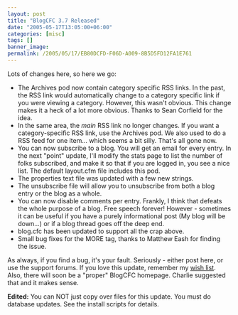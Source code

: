 ```yaml
---
layout: post
title: "BlogCFC 3.7 Released"
date: "2005-05-17T13:05:00+06:00"
categories: [misc]
tags: []
banner_image: 
permalink: /2005/05/17/EB80DCFD-F06D-A009-8B5D5FD12FA1E761
---
```


Lots of changes here, so here we go:

<ul>
<li>The Archives pod now contain category specific RSS links. In the past, the RSS link would automatically change to a category specific link if you were viewing a category. However, this wasn't obvious. This change makes it a heck of a lot more obvious. Thanks to Sean Corfield for the idea.
<li>In the same area, the <i>main</i> RSS link no longer changes. If you want a category-specific RSS link, use the Archives pod. We also used to do a RSS feed for one item... which seems a bit silly. That's all gone now.
<li>You can now subscribe to a blog. You will get an email for every entry. In the next "point" update, I'll modify the stats page to list the number of folks subscribed, and make it so that if you are logged in, you see a nice list. The default layout.cfm file includes this pod.
<li>The properties text file was updated with a few new strings. 
<li>The unsubscribe file will allow you to unsubscribe from both a blog entry or the blog as a whole.
<li>You can now disable comments per entry. Frankly, I think that defeats the whole purpose of a blog. Free speech forever! However - sometimes it can be useful if you have a purely informational post (My blog will be down...) or if a blog thread goes off the deep end.
<li>blog.cfc has been updated to support all the crap above.
<li>Small bug fixes for the MORE tag, thanks to Matthew Eash for finding the issue.
</ul>

As always, if you find a bug, it's your fault. Seriously - either post here, or use the support forums. If you love this update, remember my <a href="http://www.amazon.com/o/registry/2TCL1D08EZEYE">wish list</a>. Also, there will soon be a "proper" BlogCFC homepage. Charlie suggested that and it makes sense.

<b>Edited:</b> You can NOT just copy over files for this update. You must do database updates. See the install scripts for details.